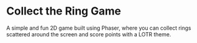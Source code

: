 # Collect the Ring Game
A simple and fun 2D game built using Phaser, where you can collect rings scattered around the screen and score points with a LOTR theme. 
